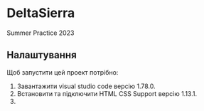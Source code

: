 # DeltaSierra
Summer Practice 2023
## Налаштування
Щоб запустити цей проект потрібно: 
1) Завантажити visual studio code версію 1.78.0.
2) Встановити та підключити HTML CSS Support версію 1.13.1.
3) 
